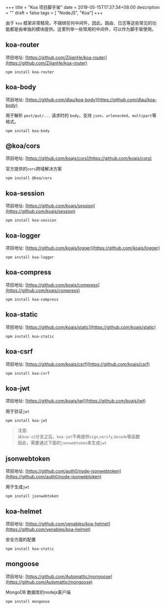 +++
title = "Koa 项目脚手架"
date = 2019-05-15T17:37:34+08:00
description = ""
draft = false
tags = [ "NodeJS", "Koa"]
+++

由于 `koa` 框架非常精简，不捆绑任何中间件，因此，路由、日志等这些常见的功能都是由单独的模块提供。这里列举一些常用的中间件，可以作为脚手架使用。


## koa-router

项目地址: [https://github.com/ZijianHe/koa-router](https://github.com/ZijianHe/koa-router)

```shell
npm install koa-router
```


## koa-body

项目地址: [https://github.com/dlau/koa-body](https://github.com/dlau/koa-body)

用于解析 `post/put/...` 请求时的 `body`，支持 `json`、`urlenocded`、`multipart`等格式。

```shell
npm install koa-body
```


## @koa/cors

项目地址: [https://github.com/koajs/cors](https://github.com/koajs/cors)

官方提供的`cors`跨域解决方案

```shell
npm install @koa/cors
```


## koa-session

项目地址: [https://github.com/koajs/session](https://github.com/koajs/session)

```shell
npm install koa-session
```


## koa-logger

项目地址: [https://github.com/koajs/logger](https://github.com/koajs/logger)

```shell
npm install koa-logger
```


## koa-compress

项目地址: [https://github.com/koajs/compress](https://github.com/koajs/compress)

```shell
npm install koa-compress
```


## koa-static

项目地址: [https://github.com/koajs/static](https://github.com/koajs/static)

```shell
npm install koa-static
```

## koa-csrf

项目地址: [https://github.com/koajs/csrf](https://github.com/koajs/csrf)

```shell
npm install koa-csrf
```


## koa-jwt

项目地址: [https://github.com/koajs/jwt](https://github.com/koajs/jwt)

用于验证`jwt`

```shell
npm install koa-jwt
```

> 注意: <br>
> 从`koa-v2`分支之后，`koa-jwt`不再提供`sign`,`verify`,`decode`等函数<br>
> 因此，需要通过下面的`jsonwebtoken`来生成`jwt`<br>


## jsonwebtoken

项目地址: [https://github.com/auth0/node-jsonwebtoken](https://github.com/auth0/node-jsonwebtoken)

用于生成`jwt`

```shell
npm install jsonwebtoken
```


## koa-helmet

项目地址: [https://github.com/venables/koa-helmet](https://github.com/venables/koa-helmet)

安全方面的配置

```shell
npm install koa-static
```


## mongoose

项目地址: [https://github.com/Automattic/mongoose](https://github.com/Automattic/mongoose)

MongoDB 数据库的nodejs客户端

```shell
npm install mongoose
```
